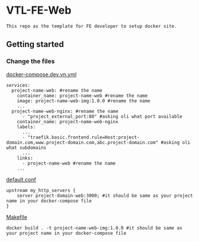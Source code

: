 # VTL-FE-Web

```
This repo as the template for FE developer to setup docker site.
```

## Getting started

### Change the files

[docker-compose.dev.vn.yml](docker-compose.dev.vn.yml)
```
services:
  project-name-web: #rename the name
    container_name: project-name-web #rename the name
    image: project-name-web-img:1.0.0 #rename the name
    ...
  project-name-web-nginx: #rename the name
      - "project_external_port:80" #asking oli what port available
    container_name: project-name-web-nginx
    labels:
      ...
      - "traefik.basic.frontend.rule=Host:project-domain.com,www.project-domain.com,abc.project-domain.com" #asking oli what subdomains
      ...
    links:
      - project-name-web #rename the name
    ...
```

[default.conf](default.conf)
```
upstream my_http_servers {
    server project-domain-web:3000; #it should be same as your project name in your docker-compose file
}
```

[Makefile](Makefile)
```
docker build . -t project-name-web-img:1.0.0 #it should be same as your project name in your docker-compose file
```
